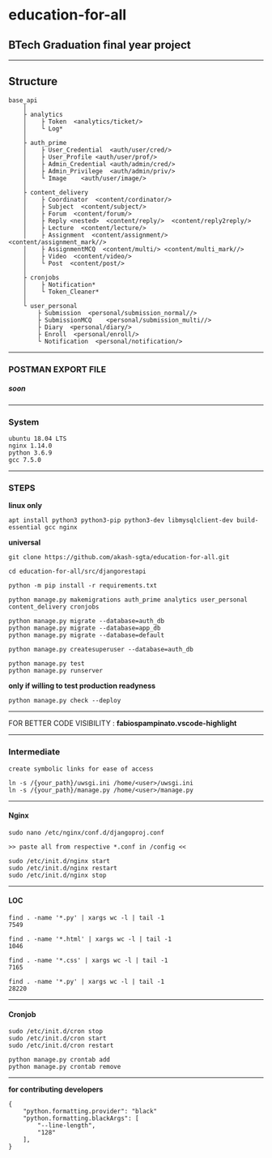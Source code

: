 # education-for-all

## BTech Graduation final year project

***

## Structure

```
base_api
    │
    ├ analytics
    │    ├ Token  <analytics/ticket/>
    │    └ Log*
    │
    ├ auth_prime
    │    ├ User_Credential  <auth/user/cred/>
    │    ├ User_Profile <auth/user/prof/>
    │    ├ Admin_Credential <auth/admin/cred/>  
    │    ├ Admin_Privilege  <auth/admin/priv/>
    │    └ Image    <auth/user/image/>
    │
    ├ content_delivery
    │    ├ Coordinator  <content/cordinator/>
    │    ├ Subject  <content/subject/>
    │    ├ Forum  <content/forum/>
    │    ├ Reply <nested>  <content/reply/>  <content/reply2reply/>
    │    ├ Lecture  <content/lecture/>
    │    ├ Assignment  <content/assignment/> <content/assignment_mark//>
    │    ├ AssignmentMCQ  <content/multi/> <content/multi_mark//>
    │    ├ Video  <content/video/>
    │    └ Post  <content/post/>
    │
    ├ cronjobs
    │    ├ Notification*
    │    └ Token_Cleaner*
    │
    └ user_personal
        ├ Submission  <personal/submission_normal//>
        ├ SubmissionMCQ    <personal/submission_multi//>
        ├ Diary  <personal/diary/>
        ├ Enroll  <personal/enroll/>
        └ Notification  <personal/notification/>
```

***

### POSTMAN EXPORT FILE

##### __soon__

***

### System

```
ubuntu 18.04 LTS
nginx 1.14.0
python 3.6.9
gcc 7.5.0
```

***

### STEPS

**linux only**
```
apt install python3 python3-pip python3-dev libmysqlclient-dev build-essential gcc nginx
```

**universal**
```
git clone https://github.com/akash-sgta/education-for-all.git

cd education-for-all/src/djangorestapi

python -m pip install -r requirements.txt

python manage.py makemigrations auth_prime analytics user_personal content_delivery cronjobs

python manage.py migrate --database=auth_db
python manage.py migrate --database=app_db
python manage.py migrate --database=default

python manage.py createsuperuser --database=auth_db

python manage.py test
python manage.py runserver
```

**only if willing to test production readyness**
```
python manage.py check --deploy
```

***

FOR BETTER CODE VISIBILITY : __fabiospampinato.vscode-highlight__

***

### Intermediate

```
create symbolic links for ease of access

ln -s /{your_path}/uwsgi.ini /home/<user>/uwsgi.ini
ln -s /{your_path}/manage.py /home/<user>/manage.py
```

***

#### Nginx

```
sudo nano /etc/nginx/conf.d/djangoproj.conf

>> paste all from respective *.conf in /config <<

sudo /etc/init.d/nginx start
sudo /etc/init.d/nginx restart
sudo /etc/init.d/nginx stop
```

***

#### LOC 

```
find . -name '*.py' | xargs wc -l | tail -1
7549

find . -name '*.html' | xargs wc -l | tail -1
1046

find . -name '*.css' | xargs wc -l | tail -1
7165

find . -name '*.py' | xargs wc -l | tail -1
28220
```

***

#### Cronjob

```
sudo /etc/init.d/cron stop
sudo /etc/init.d/cron start
sudo /etc/init.d/cron restart

python manage.py crontab add
python manage.py crontab remove
```

***

__for contributing developers__
```
{
    "python.formatting.provider": "black"
    "python.formatting.blackArgs": [
        "--line-length",
        "128"
    ],
}
```